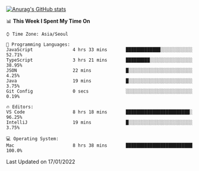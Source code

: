
<!--
**BHyeonKim/BHyeonKim** is a ✨ _special_ ✨ repository because its `README.md` (this file) appears on your GitHub profile.

Here are some ideas to get you started:

- 🔭 I’m currently working on ...
- 🌱 I’m currently learning ...
- 👯 I’m looking to collaborate on ...
- 🤔 I’m looking for help with ...
- 💬 Ask me about ...
- 📫 How to reach me: ...
- 😄 Pronouns: ...
- ⚡ Fun fact: ...
-->
[![Anurag's GitHub stats](https://github-readme-stats.vercel.app/api?username=BHyeonKim&show_icons=true&theme=dark)
](https://github.com/anuraghazra/github-readme-stats)
<!--START_SECTION:waka-->
📊 **This Week I Spent My Time On** 

```text
⌚︎ Time Zone: Asia/Seoul

💬 Programming Languages: 
JavaScript               4 hrs 33 mins       █████████████░░░░░░░░░░░░   52.71% 
TypeScript               3 hrs 21 mins       █████████░░░░░░░░░░░░░░░░   38.95% 
JSON                     22 mins             █░░░░░░░░░░░░░░░░░░░░░░░░   4.25% 
Java                     19 mins             █░░░░░░░░░░░░░░░░░░░░░░░░   3.75% 
Git Config               0 secs              ░░░░░░░░░░░░░░░░░░░░░░░░░   0.19%

🔥 Editors: 
VS Code                  8 hrs 18 mins       ████████████████████████░   96.25% 
IntelliJ                 19 mins             █░░░░░░░░░░░░░░░░░░░░░░░░   3.75%

💻 Operating System: 
Mac                      8 hrs 38 mins       █████████████████████████   100.0%

```


 Last Updated on 17/01/2022
<!--END_SECTION:waka-->

